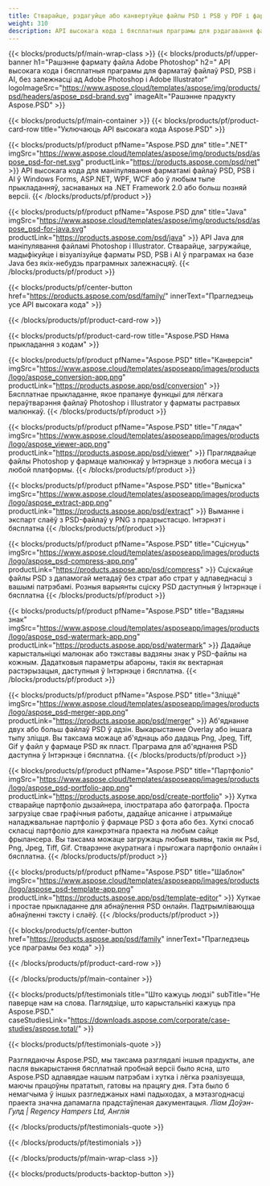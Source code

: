 ```yaml
---
title: Стварайце, рэдагуйце або канвертуйце файлы PSD і PSB у PDF і фарматы малюнкаў
weight: 310
description: API высокага кода і бясплатныя праграмы для рэдагавання файлаў Photoshop. Магчымасць абнаўляць ўласцівасці пласта, дадаваць вадзяныя знакі, круціць маштаб. Перавярнуць абрэзку.
---
```


{{< blocks/products/pf/main-wrap-class >}}
{{< blocks/products/pf/upper-banner h1="Рашэнне фармату файла Adobe Photoshop" h2=" API высокага кода і бясплатныя праграмы для фарматаў файлаў PSD, PSB і AI, без залежнасці ад Adobe Photoshop і Adobe Illustrator" logoImageSrc="https://www.aspose.cloud/templates/aspose/img/products/psd/headers/aspose_psd-brand.svg" imageAlt="Рашэнне прадукту Aspose.PSD" >}}

{{< blocks/products/pf/main-container >}}
{{< blocks/products/pf/product-card-row title="Уключаюць API высокага кода Aspose.PSD" >}}

{{< blocks/products/pf/product pfName="Aspose.PSD для" title=".NET" imgSrc="https://www.aspose.cloud/templates/aspose/img/products/psd/aspose_psd-for-net.svg" productLink="https://products.aspose.com/psd/net" >}}
API высокага кода для маніпулявання фарматамі файлаў PSD, PSB і AI ў Windows Forms, ASP.NET, WPF, WCF або ў любым тыпе прыкладанняў, заснаваных на .NET Framework 2.0 або больш позняй версіі.
{{< /blocks/products/pf/product >}}

{{< blocks/products/pf/product pfName="Aspose.PSD для" title="Java" imgSrc="https://www.aspose.cloud/templates/aspose/img/products/psd/aspose_psd-for-java.svg" productLink="https://products.aspose.com/psd/java" >}}
API Java для маніпулявання файламі Photoshop і Illustrator. Стварайце, загружайце, мадыфікуйце і візуалізуйце фарматы PSD, PSB і AI ў праграмах на базе Java без якіх-небудзь праграмных залежнасцяў.
{{< /blocks/products/pf/product >}}

{{< blocks/products/pf/center-button href="https://products.aspose.com/psd/family/" innerText="Прагледзець усе API высокага кода" >}}

{{< /blocks/products/pf/product-card-row >}}

{{< blocks/products/pf/product-card-row title="Aspose.PSD Няма прыкладання з кодам" >}}

{{< blocks/products/pf/product pfName="Aspose.PSD" title="Канверсія" imgSrc="https://www.aspose.cloud/templates/asposeapp/images/products/logo/aspose_conversion-app.png" productLink="https://products.aspose.app/psd/conversion" >}}
Бясплатнае прыкладанне, якое прапануе функцыі для лёгкага пераўтварэння файлаў Photoshop і Illustrator у фарматы растравых малюнкаў.
{{< /blocks/products/pf/product >}}

{{< blocks/products/pf/product pfName="Aspose.PSD" title="Глядач" imgSrc="https://www.aspose.cloud/templates/asposeapp/images/products/logo/aspose_viewer-app.png" productLink="https://products.aspose.app/psd/viewer" >}}
Праглядвайце файлы Photoshop у фармаце малюнкаў у Інтэрнэце з любога месца і з любой платформы.
{{< /blocks/products/pf/product >}}

{{< blocks/products/pf/product pfName="Aspose.PSD" title="Выпіска" imgSrc="https://www.aspose.cloud/templates/asposeapp/images/products/logo/aspose_extract-app.png" productLink="https://products.aspose.app/psd/extract" >}}
Выманне і экспарт слаёў з PSD-файлаў у PNG з празрыстасцю. Інтэрнэт і бясплатна
{{< /blocks/products/pf/product >}}

{{< blocks/products/pf/product pfName="Aspose.PSD" title="Сціснуць" imgSrc="https://www.aspose.cloud/templates/asposeapp/images/products/logo/aspose_psd-compress-app.png" productLink="https://products.aspose.app/psd/compress" >}}
Сціскайце файлы PSD з дапамогай метадаў без страт або страт у адпаведнасці з вашымі патрэбамі. Розныя варыянты сціску PSD даступныя ў Інтэрнэце і бясплатна
{{< /blocks/products/pf/product >}}

{{< blocks/products/pf/product pfName="Aspose.PSD" title="Вадзяны знак" imgSrc="https://www.aspose.cloud/templates/asposeapp/images/products/logo/aspose_psd-watermark-app.png" productLink="https://products.aspose.app/psd/watermark" >}}
Дадайце карыстальніцкі малюнак або тэкставы вадзяны знак у PSD-файлы на кожным. Дадатковыя параметры абароны, такія як вектарная растэрызацыя, даступныя ў Інтэрнэце і бясплатна.
{{< /blocks/products/pf/product >}}

{{< blocks/products/pf/product pfName="Aspose.PSD" title="Зліццё" imgSrc="https://www.aspose.cloud/templates/asposeapp/images/products/logo/aspose_psd-merger-app.png" productLink="https://products.aspose.app/psd/merger" >}}
Аб'яднанне двух або больш файлаў PSD ў адзін. Выкарыстанне Overlay або іншага тыпу зліцця. Вы таксама можаце аб'яднаць або дадаць Png, Jpeg, Tiff, Gif у файл у фармаце PSD як пласт. Праграма для аб'яднання PSD даступна ў Інтэрнэце і бясплатна.
{{< /blocks/products/pf/product >}}

{{< blocks/products/pf/product pfName="Aspose.PSD" title="Партфоліо" imgSrc="https://www.aspose.cloud/templates/asposeapp/images/products/logo/aspose_psd-portfolio-app.png" productLink="https://products.aspose.app/psd/create-portfolio" >}}
Хутка стварайце партфоліо дызайнера, ілюстратара або фатографа. Проста загрузіце свае графічныя работы, дадайце апісанне і атрымайце наладжвальнае партфоліо ў фармаце PSD з фота або без. Хуткі спосаб скласці партфоліо для канкрэтнага праекта на любым сайце фрылансера. Вы таксама можаце загружаць любыя выявы, такія як Psd, Png, Jpeg, Tiff, Gif. Стварэнне акуратнага і прыгожага партфоліо онлайн і бясплатна.
{{< /blocks/products/pf/product >}}

{{< blocks/products/pf/product pfName="Aspose.PSD" title="Шаблон" imgSrc="https://www.aspose.cloud/templates/asposeapp/images/products/logo/aspose_psd-template-app.png" productLink="https://products.aspose.app/psd/template-editor" >}}
Хуткае і простае прыкладанне для абнаўлення PSD онлайн. Падтрымліваюцца абнаўленні тэксту і слаёў.
{{< /blocks/products/pf/product >}}

{{< blocks/products/pf/center-button href="https://products.aspose.app/psd/family" innerText="Прагледзець усе праграмы без кода" >}}

{{< /blocks/products/pf/product-card-row >}}

{{< /blocks/products/pf/main-container >}}

{{< blocks/products/pf/testimonials title="Што кажуць людзі" subTitle="Не паверце нам на слова. Паглядзіце, што карыстальнікі кажуць пра Aspose.PSD." caseStudiesLink="https://downloads.aspose.com/corporate/case-studies/aspose.total/" >}}

{{< blocks/products/pf/testimonials-quote >}}
<p class="first">
 Разглядаючы Aspose.PSD, мы таксама разглядалі іншыя прадукты, але пасля выкарыстання бясплатнай пробнай версіі было ясна, што Aspose.PSD адпавядае нашым патрэбам і хутка і лёгка рэалізуецца, маючы працоўны прататып, гатовы на працягу дня. Гэта было б немагчыма ў іншых разгледжаных намі падыходах, а мэтазгоднасці праекта значна дапамагла прадстаўленая дакументацыя.
 <em>
  Ліам Доўэн-Гулд | Regency Hampers Ltd, Англія
 </em>
</p>

{{< /blocks/products/pf/testimonials-quote >}}

{{< /blocks/products/pf/testimonials >}}

{{< /blocks/products/pf/main-wrap-class >}}

{{< blocks/products/products-backtop-button >}}
